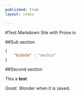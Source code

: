 ```yaml
---
published: true
layout: index

---
```


#Test Markdown Site with Prose.io

##Sub section

```json
{
	"bidule" : "machin"
}
```

##Second section

This a **test**

*Great.* Wonder when it is saved.
